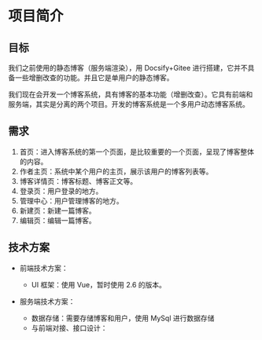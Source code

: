 # 项目简介

## 目标

我们之前使用的静态博客（服务端渲染），用 Docsify+Gitee 进行搭建，它并不具备一些增删改查的功能。并且它是单用户的静态博客。

我们现在会开发一个博客系统，具有博客的基本功能（增删改查）。它具有前端和服务端，其实是分离的两个项目。开发的博客系统是一个多用户动态博客系统。

## 需求

1. 首页：进入博客系统的第一个页面，是比较重要的一个页面，呈现了博客整体的内容。
2. 作者主页：系统中某个用户的主页，展示该用户的博客列表等。
3. 博客详情页：博客标题、博客正文等。
4. 登录页：用户登录的地方。
5. 管理中心：用户管理博客的地方。
6. 新建页：新建一篇博客。
7. 编辑页：编辑一篇博客。

## 技术方案

- 前端技术方案：

  - UI 框架：使用 Vue，暂时使用 2.6 的版本。

- 服务端技术方案：
  - 数据存储：需要存储博客和用户，使用 MySql 进行数据存储
  - 与前端对接、接口设计：
